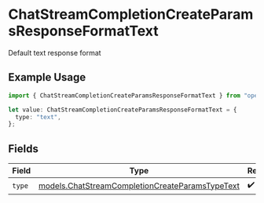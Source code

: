 # ChatStreamCompletionCreateParamsResponseFormatText

Default text response format

## Example Usage

```typescript
import { ChatStreamCompletionCreateParamsResponseFormatText } from "open-router/models";

let value: ChatStreamCompletionCreateParamsResponseFormatText = {
  type: "text",
};
```

## Fields

| Field                                                                                                    | Type                                                                                                     | Required                                                                                                 | Description                                                                                              |
| -------------------------------------------------------------------------------------------------------- | -------------------------------------------------------------------------------------------------------- | -------------------------------------------------------------------------------------------------------- | -------------------------------------------------------------------------------------------------------- |
| `type`                                                                                                   | [models.ChatStreamCompletionCreateParamsTypeText](../models/chatstreamcompletioncreateparamstypetext.md) | :heavy_check_mark:                                                                                       | N/A                                                                                                      |